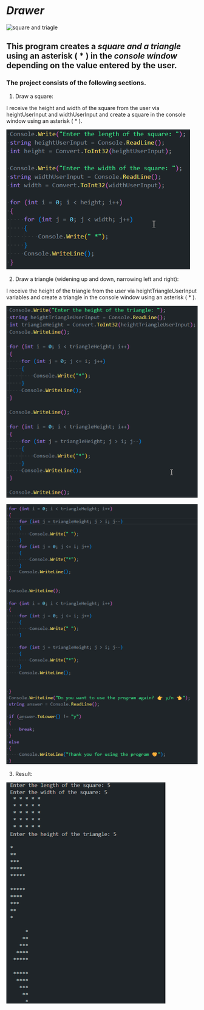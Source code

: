  # *Drawer*

![square and triagle](https://pynative.com/wp-content/uploads/2018/06/pattern_in_python.png)

## This program creates a ***square and a triangle*** using an asterisk ( * ) in the *console window* depending on the value entered by the user.

### The project consists of the following sections. 

1. Draw a square:

I receive the height and width of the square from the user via heightUserInput and widthUserInput and create a square in the console window using an asterisk ( * ).

![alt text](/images/image-1.png)

2. Draw a triangle (widening up and down, narrowing left and right):

I receive the height of the triangle from the user via heightTriangleUserInput variables and create a triangle in the console window using an asterisk ( * ).

![alt text](/images/image-2.png)

![alt text](/images/image-3.png)

3. Result:

![alt text](/images/image-4.png)
